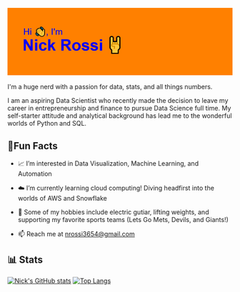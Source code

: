 ![](/header.png)

I'm a huge nerd with a passion for data, stats, and all things numbers.

I am an aspiring Data Scientist who recently made the decision to leave my career in entrepreneurship and finance to pursue Data Science full time. My self-starter attitude and analytical background has lead me to the wonderful worlds of Python and SQL.

## :tada:Fun Facts
- :chart_with_upwards_trend: I’m interested in Data Visualization, Machine Learning, and Automation

- :cloud: I’m currently learning cloud computing! Diving headfirst into the worlds of AWS and Snowflake

- :guitar: Some of my hobbies include electric gutiar, lifting weights, and supporting my favorite sports teams (Lets Go Mets, Devils, and Giants!)

- 📫 Reach me at nrossi3654@gmail.com

## :bar_chart: Stats

[![Nick's GitHub stats](https://github-readme-stats.vercel.app/api?username=nrossidb&show_icons=true&theme=cobalt)](https://github.com/nrossidb/github-readme-stats)
[![Top Langs](https://github-readme-stats.vercel.app/api/top-langs/?username=nrossidb&theme=cobalt)](https://github.com/nrossidb/github-readme-stats)


